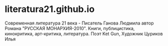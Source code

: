 # literatura21.github.io
Современная литература 21 века - Писатель Ганова Людмила автор Романа "РУССКАЯ МОНАРХИЯ-2010". Книги, публицистика, кинокритика, арт-критика, литература. Поэт Ket Gun, Художник Цуриков Илья
